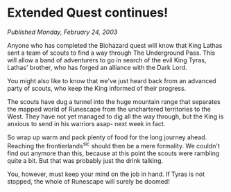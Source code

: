 # Extended Quest continues!
*Published Monday, February 24, 2003*

Anyone who has completed the Biohazard quest will know that King Lathas sent a team of scouts to find a way through The Underground Pass. This will allow a band of adventurers to go in search of the evil King Tyras, Lathas' brother, who has forged an alliance with the Dark Lord.

You might also like to know that we've just heard back from an advanced party of scouts, who keep the King informed of their progress.

The scouts have dug a tunnel into the huge mountain range that separates the mapped world of Runescape from the unchartered territories to the West. They have not yet managed to dig all the way through, but the King is anxious to send in his warriors asap- next week in fact.

So wrap up warm and pack plenty of food for the long journey ahead. Reaching the frontierlands<sup>sic</sup> should then be a mere formality. We couldn't find out anymore than this, because at this point the scouts were rambling quite a bit. But that was probably just the drink talking.

You, however, must keep your mind on the job in hand. If Tyras is not stopped, the whole of Runescape will surely be doomed!
